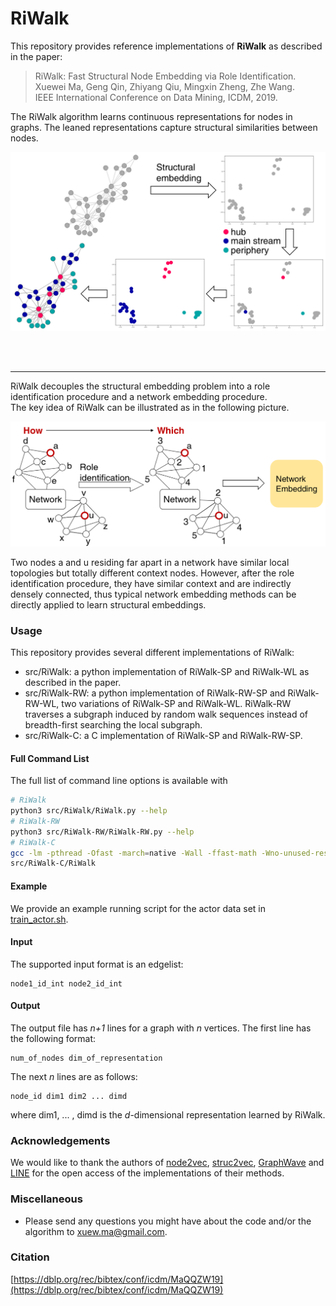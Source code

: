 # RiWalk


This repository provides reference implementations of **RiWalk** as described in the paper:<br>
> RiWalk: Fast Structural Node Embedding via Role Identification.<br>
> Xuewei Ma, Geng Qin, Zhiyang Qiu, Mingxin Zheng, Zhe Wang.<br>
> IEEE International Conference on Data Mining, ICDM, 2019.<br>

The RiWalk algorithm learns continuous representations for nodes in graphs. The leaned representations capture structural similarities between nodes.  

<p align="center">
<img style="float: center;" src="figures/structural-embedding.png" width="720">
</p>

<br/>
<br/>

---

RiWalk decouples the structural embedding problem into a role identification procedure and a network embedding procedure. <br/>
The key idea of RiWalk can be illustrated as in the following picture. 
<p align="center">
<img style="float: center" src="figures/key-idea.png" width="720">
</p>

Two nodes a and u residing far apart in a network have similar local topologies but totally different context nodes. However, after the role identification procedure, they have similar context and are indirectly densely connected, thus typical network embedding methods can be directly applied to learn structural embeddings.

### Usage
This repository provides several different implementations of RiWalk:
- src/RiWalk: a python implementation of RiWalk-SP and RiWalk-WL as described in the paper.
- src/RiWalk-RW: a python implementation of RiWalk-RW-SP and RiWalk-RW-WL, two variations of RiWalk-SP and RiWalk-WL. RiWalk-RW traverses a subgraph induced by random walk sequences instead of breadth-first searching the local subgraph.
- src/RiWalk-C: a C implementation of RiWalk-SP and RiWalk-RW-SP. 

#### Full Command List
The full list of command line options is available with 
```	bash
# RiWalk
python3 src/RiWalk/RiWalk.py --help  
# RiWalk-RW
python3 src/RiWalk-RW/RiWalk-RW.py --help  
# RiWalk-C
gcc -lm -pthread -Ofast -march=native -Wall -ffast-math -Wno-unused-result src/RiWalk-C/RiWalk.c -o src/RiWalk-C/RiWalk
src/RiWalk-C/RiWalk  
```

#### Example
We provide an example running script for the actor data set in [train_actor.sh](train_actor.sh).

#### Input
The supported input format is an edgelist:
```text
node1_id_int node2_id_int
```

#### Output
The output file has *n+1* lines for a graph with *n* vertices. 
The first line has the following format:
```text
num_of_nodes dim_of_representation
```
The next *n* lines are as follows:
```text	
node_id dim1 dim2 ... dimd
```
where dim1, ... , dimd is the *d*-dimensional representation learned by RiWalk.

### Acknowledgements
We would like to thank the authors of [node2vec](https://github.com/aditya-grover/node2vec), [struc2vec](https://github.com/leoribeiro/struc2vec), [GraphWave](https://github.com/snap-stanford/graphwave) and [LINE](https://github.com/tangjianpku/LINE) for the open access of the implementations of their methods.

### Miscellaneous
- Please send any questions you might have about the code and/or the algorithm to <xuew.ma@gmail.com>.

###  Citation
[https://dblp.org/rec/bibtex/conf/icdm/MaQQZW19](https://dblp.org/rec/bibtex/conf/icdm/MaQQZW19)
